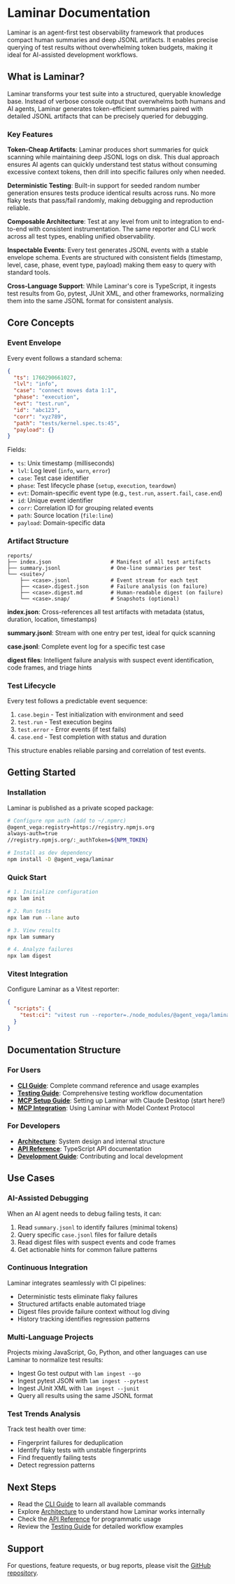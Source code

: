 # Laminar Documentation

Laminar is an agent-first test observability framework that produces compact human summaries and deep JSONL artifacts. It enables precise querying of test results without overwhelming token budgets, making it ideal for AI-assisted development workflows.

## What is Laminar?

Laminar transforms your test suite into a structured, queryable knowledge base. Instead of verbose console output that overwhelms both humans and AI agents, Laminar generates token-efficient summaries paired with detailed JSONL artifacts that can be precisely queried for debugging.

### Key Features

**Token-Cheap Artifacts**: Laminar produces short summaries for quick scanning while maintaining deep JSONL logs on disk. This dual approach ensures AI agents can quickly understand test status without consuming excessive context tokens, then drill into specific failures only when needed.

**Deterministic Testing**: Built-in support for seeded random number generation ensures tests produce identical results across runs. No more flaky tests that pass/fail randomly, making debugging and reproduction reliable.

**Composable Architecture**: Test at any level from unit to integration to end-to-end with consistent instrumentation. The same reporter and CLI work across all test types, enabling unified observability.

**Inspectable Events**: Every test generates JSONL events with a stable envelope schema. Events are structured with consistent fields (timestamp, level, case, phase, event type, payload) making them easy to query with standard tools.

**Cross-Language Support**: While Laminar's core is TypeScript, it ingests test results from Go, pytest, JUnit XML, and other frameworks, normalizing them into the same JSONL format for consistent analysis.

## Core Concepts

### Event Envelope

Every event follows a standard schema:

```json
{
  "ts": 1760290661027,
  "lvl": "info",
  "case": "connect moves data 1:1",
  "phase": "execution",
  "evt": "test.run",
  "id": "abc123",
  "corr": "xyz789",
  "path": "tests/kernel.spec.ts:45",
  "payload": {}
}
```

Fields:
- `ts`: Unix timestamp (milliseconds)
- `lvl`: Log level (`info`, `warn`, `error`)
- `case`: Test case identifier
- `phase`: Test lifecycle phase (`setup`, `execution`, `teardown`)
- `evt`: Domain-specific event type (e.g., `test.run`, `assert.fail`, `case.end`)
- `id`: Unique event identifier
- `corr`: Correlation ID for grouping related events
- `path`: Source location (`file:line`)
- `payload`: Domain-specific data

### Artifact Structure

```
reports/
├── index.json                   # Manifest of all test artifacts
├── summary.jsonl                # One-line summaries per test
└── <suite>/
    ├── <case>.jsonl             # Event stream for each test
    ├── <case>.digest.json       # Failure analysis (on failure)
    ├── <case>.digest.md         # Human-readable digest (on failure)
    └── <case>.snap/             # Snapshots (optional)
```

**index.json**: Cross-references all test artifacts with metadata (status, duration, location, timestamps)

**summary.jsonl**: Stream with one entry per test, ideal for quick scanning

**case.jsonl**: Complete event log for a specific test case

**digest files**: Intelligent failure analysis with suspect event identification, code frames, and triage hints

### Test Lifecycle

Every test follows a predictable event sequence:

1. `case.begin` - Test initialization with environment and seed
2. `test.run` - Test execution begins
3. `test.error` - Error events (if test fails)
4. `case.end` - Test completion with status and duration

This structure enables reliable parsing and correlation of test events.

## Getting Started

### Installation

Laminar is published as a private scoped package:

```bash
# Configure npm auth (add to ~/.npmrc)
@agent_vega:registry=https://registry.npmjs.org
always-auth=true
//registry.npmjs.org/:_authToken=${NPM_TOKEN}

# Install as dev dependency
npm install -D @agent_vega/laminar
```

### Quick Start

```bash
# 1. Initialize configuration
npx lam init

# 2. Run tests
npx lam run --lane auto

# 3. View results
npx lam summary

# 4. Analyze failures
npx lam digest
```

### Vitest Integration

Configure Laminar as a Vitest reporter:

```json
{
  "scripts": {
    "test:ci": "vitest run --reporter=./node_modules/@agent_vega/laminar/dist/src/test/reporter/jsonlReporter.js"
  }
}
```

## Documentation Structure

### For Users

- **[CLI Guide](./cli-guide.md)**: Complete command reference and usage examples
- **[Testing Guide](./testing/laminar.md)**: Comprehensive testing workflow documentation
- **[MCP Setup Guide](./mcp-setup.md)**: Setting up Laminar with Claude Desktop (start here!)
- **[MCP Integration](./mcp-integration.md)**: Using Laminar with Model Context Protocol

### For Developers

- **[Architecture](./architecture.md)**: System design and internal structure
- **[API Reference](./api-reference.md)**: TypeScript API documentation
- **[Development Guide](./development-guide.md)**: Contributing and local development

## Use Cases

### AI-Assisted Debugging

When an AI agent needs to debug failing tests, it can:
1. Read `summary.jsonl` to identify failures (minimal tokens)
2. Query specific `case.jsonl` files for failure details
3. Read digest files with suspect events and code frames
4. Get actionable hints for common failure patterns

### Continuous Integration

Laminar integrates seamlessly with CI pipelines:
- Deterministic tests eliminate flaky failures
- Structured artifacts enable automated triage
- Digest files provide failure context without log diving
- History tracking identifies regression patterns

### Multi-Language Projects

Projects mixing JavaScript, Go, Python, and other languages can use Laminar to normalize test results:
- Ingest Go test output with `lam ingest --go`
- Ingest pytest JSON with `lam ingest --pytest`
- Ingest JUnit XML with `lam ingest --junit`
- Query all results using the same JSONL format

### Test Trends Analysis

Track test health over time:
- Fingerprint failures for deduplication
- Identify flaky tests with unstable fingerprints
- Find frequently failing tests
- Detect regression patterns

## Next Steps

- Read the [CLI Guide](./cli-guide.md) to learn all available commands
- Explore [Architecture](./architecture.md) to understand how Laminar works internally
- Check the [API Reference](./api-reference.md) for programmatic usage
- Review the [Testing Guide](./testing/laminar.md) for detailed workflow examples

## Support

For questions, feature requests, or bug reports, please visit the [GitHub repository](https://github.com/anteew/Laminar).
